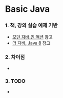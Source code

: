 # Basic Java

### 1. 책, 강의 실습 예제 기반

* [모던 자바 인 액션](https://kyobobook.co.kr/product/detailViewKor.laf?ejkGb=KOR&mallGb=KOR&barcode=9791162242025&orderClick=LAG&Kc= "모던 자바 인 액션") 참고
* [더 자바, Java 8](https://www.inflearn.com/course/the-java-java8# "더 자바, Java 8") 참고

### 2. 차이점

*

### 3. TODO

*
